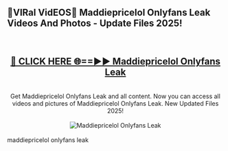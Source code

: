 <h2>🔴VIRal VidEOS🔴 Maddiepricelol Onlyfans Leak Videos And Photos - Update Files 2025!</h2>
<br>
<div align="center">
<h2><a href="https://virallinks.top/odZfE0" rel="nofollow">🔴 CLICK HERE 🌐==►► Maddiepricelol Onlyfans Leak</a></h2>
<br>
Get Maddiepricelol Onlyfans Leak and all content. Now you can access all videos and pictures of Maddiepricelol Onlyfans Leak. New Updated Files 2025!
<br>
<br>
<a href="https://virallinks.top/odZfE0" rel="nofollow" data-target="animated-image.originalLink"><img src="https://i.imgur.com/dJHk4Zq.gif)" alt="Maddiepricelol Onlyfans Leak" style="max-width: 100%; display: inline-block;" data-target="animated-image.originalImage"></a>
</div>
<br>
maddiepricelol onlyfans leak